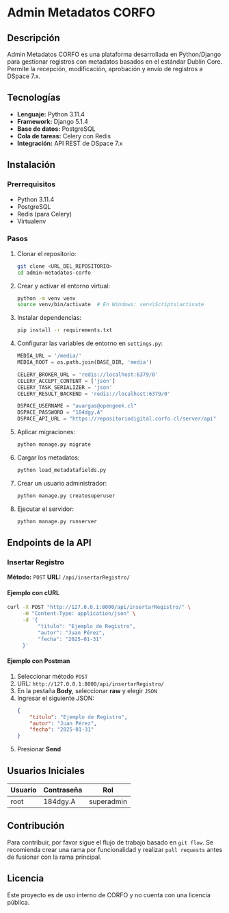# Admin Metadatos CORFO

## Descripción
Admin Metadatos CORFO es una plataforma desarrollada en Python/Django para gestionar registros con metadatos basados en el estándar Dublin Core. Permite la recepción, modificación, aprobación y envío de registros a DSpace 7.x.

## Tecnologías
- **Lenguaje:** Python 3.11.4
- **Framework:** Django 5.1.4
- **Base de datos:** PostgreSQL
- **Cola de tareas:** Celery con Redis
- **Integración:** API REST de DSpace 7.x

## Instalación

### Prerrequisitos
- Python 3.11.4
- PostgreSQL
- Redis (para Celery)
- Virtualenv

### Pasos
1. Clonar el repositorio:
   ```sh
   git clone <URL_DEL_REPOSITORIO>
   cd admin-metadatos-corfo
   ```
2. Crear y activar el entorno virtual:
   ```sh
   python -m venv venv
   source venv/bin/activate  # En Windows: venv\Scripts\activate
   ```
3. Instalar dependencias:
   ```sh
   pip install -r requirements.txt
   ```
4. Configurar las variables de entorno en `settings.py`:
   ```python
   MEDIA_URL = '/media/'
   MEDIA_ROOT = os.path.join(BASE_DIR, 'media')
   
   CELERY_BROKER_URL = 'redis://localhost:6379/0'
   CELERY_ACCEPT_CONTENT = ['json']
   CELERY_TASK_SERIALIZER = 'json'
   CELERY_RESULT_BACKEND = 'redis://localhost:6379/0'
   
   DSPACE_USERNAME = "avargas@opengeek.cl"
   DSPACE_PASSWORD = "184dgy.A"
   DSPACE_API_URL = "https://repositoriodigital.corfo.cl/server/api"
   ```
5. Aplicar migraciones:
   ```sh
   python manage.py migrate
   ```
6. Cargar los metadatos:
   ```sh
   python load_metadatafields.py
   ```
7. Crear un usuario administrador:
   ```sh
   python manage.py createsuperuser
   ```
8. Ejecutar el servidor:
   ```sh
   python manage.py runserver
   ```

## Endpoints de la API

### Insertar Registro
**Método:** `POST`
**URL:** `/api/insertarRegistro/`

#### Ejemplo con cURL
```sh
curl -X POST "http://127.0.0.1:8000/api/insertarRegistro/" \
     -H "Content-Type: application/json" \
     -d '{
          "titulo": "Ejemplo de Registro",
          "autor": "Juan Pérez",
          "fecha": "2025-01-31"
     }'
```

#### Ejemplo con Postman
1. Seleccionar método `POST`
2. URL: `http://127.0.0.1:8000/api/insertarRegistro/`
3. En la pestaña **Body**, seleccionar **raw** y elegir `JSON`
4. Ingresar el siguiente JSON:
   ```json
   {
       "titulo": "Ejemplo de Registro",
       "autor": "Juan Pérez",
       "fecha": "2025-01-31"
   }
   ```
5. Presionar **Send**

## Usuarios Iniciales
| Usuario  | Contraseña  | Rol        |
|----------|------------|------------|
| root     | 184dgy.A   | superadmin |

## Contribución
Para contribuir, por favor sigue el flujo de trabajo basado en `git flow`. Se recomienda crear una rama por funcionalidad y realizar `pull requests` antes de fusionar con la rama principal.

## Licencia
Este proyecto es de uso interno de CORFO y no cuenta con una licencia pública.

